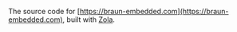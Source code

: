 The source code for [https://braun-embedded.com](https://braun-embedded.com), built with [Zola](https://www.getzola.org/).
